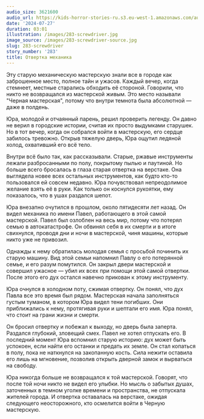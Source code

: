 ```yaml
---
audio_size: 3621600
audio_url: https://kids-horror-stories-ru.s3.eu-west-1.amazonaws.com/audio/283-screwdriver.mp3
date: '2024-07-27'
duration: 03:01
illustration: /images/283-screwdriver.jpg
image_source: /images/283-screwdriver-source.jpg
slug: 283-screwdriver
story_number: '283'
title: Отвертка механика
---
```


Эту старую механическую мастерскую знали все в городе как заброшенное место, полное тайн и ужасов. Каждый вечер, когда стемнеет, местные старались обходить её стороной. Говорили, что никто не возвращался из мастерской живым. Это место называли "Черная мастерская", потому что внутри темнота была абсолютной — даже в полдень.

Юра, молодой и отчаянный парень, решил проверить легенду. Он давно не верил в городские истории, считая их просто выдумками старушек. Но в тот вечер, когда он собрался войти в мастерскую, его сердце забилось тревожно. Открыв тяжелую дверь, Юра ощутил ледяной холод, охвативший его всё тело.

Внутри всё было так, как рассказывали. Старые, ржавые инструменты лежали разбросанными по полу, покрытому пылью и паутиной. Но больше всего бросалась в глаза старая отвертка на верстаке. Она выглядела новее всех остальных инструментов, как будто кто-то пользовался ей совсем недавно. Юра почувствовал непреодолимое желание взять её в руки. Как только он коснулся рукоятки, ему показалось, что в ушах раздался шепот.

Юра внезапно очутился в прошлом, около пятидесяти лет назад. Он видел механика по имени Павел, работающего в этой самой мастерской. Павел был озлоблен на весь мир, потому что потерял семью в автокатастрофе. Он обвинял себя в их смерти и в итоге свихнулся, проводя дни и ночи в мастерской, чиня машины, которые никто уже не привозил.

Однажды к нему обратилась молодая семья с просьбой починить их старую машину. Вид этой семьи напомнил Павлу о его потерянной семье, и его разум помутился. Он закрыл двери мастерской и совершил ужасное — убил их всех при помощи этой самой отвертки. После этого его дух остался навечно прикован к этому инструменту.

Юра очнулся в холодном поту, сжимая отвертку. Он понял, что дух Павла все это время был рядом. Мастерская начала заполняться густым туманом, в котором Юра видел тени погибших. Они приближались к нему, протягивая руки и шептали его имя. Юра понял, что стоит на грани жизни и смерти.

Он бросил отвертку и побежал к выходу, но дверь была заперта. Раздался глубокий, зловещий смех. Павел не хотел отпускать его. В последний момент Юра вспомнил старую историю: дух может быть успокоен, если найти его останки и предать их земле. Он стал копаться в полу, пока не наткнулся на закопанную кость. Сила нежити оставила его лишь на мгновение, позволив открыть дверной замок и вырваться на свободу.

Юра никогда больше не возвращался к той мастерской. Говорят, что после той ночи никто не видел его улыбки. Но мысль о забытых душах, заточенных в темном уголке времени и пространства, не отпускала жителей города. И отвертка оставалась на верстаке, ожидая следующего неосторожного, кто осмелится войти в Черную мастерскую.